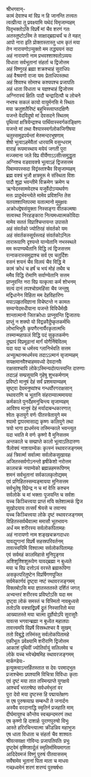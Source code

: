 श्रीभगवान्-  
कामं देवाश्च मां विप्र न हि जानन्ति तत्त्वतः  
त्वत्प्रीत्या तु प्रवक्ष्यामि यथेदं विमृजाम्यहम्  
पितृभक्तोऽसि विप्रर्षे मां चैव शरणं गतः  
अतस्तुष्टोऽस्मि ते साक्षाद्ब्रह्यचर्यं च ते महत्  
आपो नारा इति प्रोक्तास्तास्तु धाम कृतं मया  
तेन नारायणोऽप्युक्तो मम तद्ध्ययनं सदा  
अहं नारायणो नाम प्रभवश्शाश्वतोऽव्ययः  
विधाता सर्वभूतानां संहर्ता च द्विजोत्तम  
अहं विष्णुरहं ब्रह्मा शक्रश्चाहं सुराधिपः  
अहं वैश्रवणो राजा यमः प्रेताधिपस्तथा  
अहं शिवश्च सोमश्च कश्यपश्च प्रजापतिः  
अहं धाता विधाता च यज्ञश्चाहं द्विजोत्तम  
अग्निरास्यं क्षितिः पादौ चन्द्रादित्यौ च लोचने  
नभश्च सकलं कायो वायुर्मनसि मे स्थितः  
मया क्रतुशतैरिष्टं बहुभिस्त्वाप्तदक्षिणैः  
यजन्ते वेदविदुषो मां देवसदने स्थितम्  
पृथिव्यां क्षत्रियेन्द्राश्च पार्थिवास्स्वर्गकाङ्क्षिणः  
यजन्ते मां तथा वैश्यास्स्वर्गलोकजिगीषया  
चतुस्समुद्रपर्यन्तां मेरुमन्दरभूषणाम्  
शेषो भूत्वाऽहमेवैतां धारयामि वसुन्धराम्  
वाराहं रूपमास्थाय मयेयं जगती पुरा  
मज्जमाना जले विप्र वीर्येणाऽऽसीत्समुद्धृता  
अग्निश्च वडवावक्त्रे भूत्वाऽहं द्विजसत्तम  
पिबाम्यपस्सदा विद्वंस्ताश्चैव विसृजाम्यहम्  
ब्रह्म वक्त्रं भुजौ क्षत्रमूरू मे संस्थिता विशः  
पादौ शूद्रा भवन्तीमे विक्रमेण क्रमेण च  
ऋग्वेदस्सामवेदश्च यजुर्वेदोऽप्यथर्वणः  
मत्तः प्रादुर्भवन्त्येते मामेव प्रविशन्ति तेस  
यतयश्शान्तिपरमा यतात्मानो मुमुक्षवः  
अक्रोधद्वेषसंयुक्ता निस्सङ्गा वीतकल्मषाः  
सत्वस्था निरहङ्कारा नित्यमध्यात्मकोविदाः  
मामेव सततं विप्राश्चिन्तयन्त उपासते  
अहं संवर्तको ज्योतिरहं संवर्तको यमः  
अहं संवर्तकस्सूर्यस्त्वहं संवर्तकोऽनिलः  
तारारूपाणि दृश्यन्ते यान्येतानि नभस्स्थले  
मम रूपाण्यथैतानि विद्धि त्वं द्विजसत्तम  
रत्नाकरास्समुद्राश्च सर्व एव चतुर्दिशः  
वसनं शयनं चैव विलयं चैव विद्धि मे  
कामं क्रोधं च हर्षं च भयं मोहं तथैव च  
ममैव विद्धि रोमाणि सर्वाण्येतानि सत्तम  
प्राप्नुवन्ति नरा विप्र यत्कृत्वा कर्म शोभनम्  
सत्यं दानं तपश्चोग्रमहिंसा चैव जन्तुषु  
मद्विधानेन विहिता मम देहविहारिणः  
मयाऽपहृतविज्ञाना विचेष्टन्ते न कामतः  
सम्यग्वेदमधीयाना यजन्ते विविधैर्मखैः  
शान्तात्मानो जितक्रोधाः प्राप्नुवन्ति द्विजातयः  
प्राप्तुं न शक्यो यो विद्वन्नरैर्दुष्कृतकर्मभिः  
लोभाभिभूतैः कृपणैरनार्यैरकृतात्मभिः  
तस्मान्महाफलं विद्धि पदं सुकृतकर्मणः  
दुष्प्रापं विप्रमूढानां मार्गं योगैर्निषेवितम्  
यदा यदा च धर्मस्य ग्लानिर्भवति सत्तम  
अभ्युत्थानमधर्मस्य तदाऽऽत्मानं सृजाम्यहम्  
सयक्षमानवैश्चाहमवध्यो देवदानवैः  
राक्षसाश्चापि लोकेऽस्मिन्यदोत्पत्स्यन्ति दारुणाः  
तदाऽहं सम्प्रसूयामि गृहेषु शुभकर्मणाम्  
प्रविष्टो मानुषं देहं सर्वं प्रशमयाम्यहम्  
सृष्ट्वा देवमनुष्यांश्च गन्धर्वोरगराक्षसान्  
स्थावराणि च भूतानि संहराम्यात्ममायया  
कर्मकाले पुनर्देहमनुचिन्त्य सृजाम्यहम्  
आविश्य मानुषं देहं मर्यादाबन्धकारणात्  
श्वेतः कृतयुगे वर्णः पीतस्त्रेतायुगे मम  
श्यामो द्वापरमासाद्य कृष्णः कलियुगे तथा  
त्रयो भागा ह्यधर्मस्य तस्मिन्काले भवन्त्युत  
यदा भवति मे वर्णः कृष्णो वै मुनिसत्तम  
अन्तकाले च सम्प्राप्ते कालो भूत्वाऽतिदारुणः  
त्रैलोक्यं नाशयाम्येकः कृत्स्नं स्थावरजङ्गमम्  
अहं त्रिवर्त्मा सर्वात्मा सर्वलोकसुखावहः  
अजितस्सर्वगोऽनन्तो हृषीकेशो नरोत्तम  
कालचक्रं नयाम्येको ब्रह्मन्नहमरूपिणम्  
शमनं सर्वभूतानां सर्वकालकृतोद्यमम्  
एवं प्रणिहितस्सम्यङ्मायया मुनिसत्तम  
सर्वभूतेषु विप्रेन्द्र न च मां वेत्ति कश्चन  
सर्वलोके च मां भक्ताः पूजयन्ति च सर्वशः  
यच्च किञ्चित्त्वया प्राप्तं मयि क्लेशात्मकं द्विज  
सुखोदयाय तत्सर्वं श्रेयसे च तवानघ  
यच्च किञ्चित्त्वया लोके दृष्टं स्थावरजङ्गमम्  
विहितस्सर्वथैवात्मा ममासौ भूतभावनः  
अर्धं मम शरीरस्य सर्वलोकपितामहः  
अहं नारायणो नाम शङ्खचक्रगदाधरः  
यावद्युगानां विप्रर्षे सहस्रपरिवर्तनम्  
तावत्स्वपिमि विश्वात्मा सर्वलोकपितामहः  
एवं सर्वमहं कालमिहासे मुनिपुङ्गव  
अशिशुश्शिशुरूपेण यावद्ब्रह्मा न बुध्यते  
मया च विप्र दत्तोऽयं वरस्ते ब्रह्मरूपिणा  
असकृत्परितुष्टेन विप्रर्षिगणपूजित  
सर्वमेकार्णवं दृष्ट्वा नष्टं स्थावरजङ्गमम्  
विक्लबोऽसि मया ज्ञातस्ततस्ते दर्शितं जगत्  
अभ्यन्तरं शरीरस्य प्रविष्टोऽसि यदा मम  
दृष्ट्वा लोकं समस्तं च विस्मितो नावबुध्यसे  
ततोऽसि वक्त्राद्विप्रर्षे द्रुतं निस्सारितो मया  
आख्यातस्ते मया चात्मा दुर्ज्ञेयोऽपि सुरासुरैः  
यावत्स भगवान्ब्रह्मा न बुध्येत महातपाः  
तावत्त्वमपि विप्रर्षे विस्रब्धश्चर वै सुखम्  
ततो विबुद्धे तस्मिंस्तु सर्वलोकपितामहे  
एकीभूतः प्रवेक्ष्यामि शरीराणि द्विजोत्तम  
आकाशं पृथिवीं ज्योतिर्वायुं सलिलमेव च  
लोके यच्च भवेच्छेषमिह स्थावरजङ्गमम्  
मार्कण्डेयः-  
इत्युक्त्वाऽन्तर्हितस्तात स देवः परमाद्भुतः  
प्रजाश्चेमाः प्रपश्यामि विचित्रा विविधाः कृताः  
एवं दृष्टं मया तात तस्मिन्प्राप्ते युगक्षये  
आश्चर्यं भरतश्रेष्ठ सर्वधर्मभृतां वर  
पुरा देवो मया दृष्टस्स हि पद्मायतेक्षणः  
स एष पुरुषव्याघ्र सम्बन्धी ते जनार्दनः  
अस्यैव वरदानाद्धि स्मृतिर्न प्रजहाति माम्  
दीर्घमायुश्च कौन्तेय स्वच्छन्दमरणं तथा  
एष कृष्णो हि दाशार्हः पुराणपुरुषो विभुः  
आस्ते हरिरचिन्त्यात्मा क्रीडन्निव महाभुजः  
एष धाता विधाता च संहर्ता चैव शाश्वतः  
श्रीवत्सवक्षा गोविन्दः प्रजापतिपतिः प्रभुः  
दृष्ट्वेमं वृष्णिशार्दूलं स्मृतिर्मामियमागता  
आदिदेवमजं विष्णुं पुरुषं पीतवाससम्  
सर्वेषामेव भूतानां पिता माता च माधवः  
गच्छध्वमेनं शरणं शरण्यं पुरुषर्षभाः  
